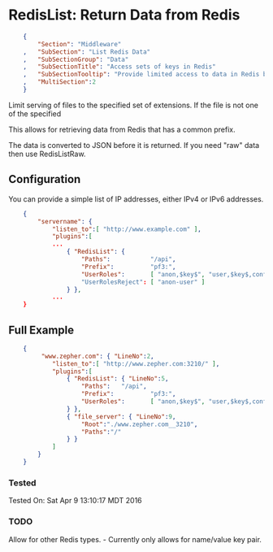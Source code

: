RedisList: Return Data from Redis
=================================
``` JSON
	{
		"Section": "Middleware"
	,	"SubSection": "List Redis Data"
	,	"SubSectionGroup": "Data"
	,	"SubSectionTitle": "Access sets of keys in Redis"
	,	"SubSectionTooltip": "Provide limited access to data in Redis based on prefixes to a set of keys"
	, 	"MultiSection":2
	}
```

Limit serving of files to the specified set of extensions.  If the file is not one of the specified

This allows for retrieving data from Redis that has a common prefix.

The data is converted to JSON before it is returned.  If you need "raw" data then use RedisListRaw.

Configuration
-------------

You can provide a simple list of IP addresses, either IPv4 or IPv6 addresses.

``` JSON
	{
		"servername": { 
			"listen_to":[ "http://www.example.com" ],
			"plugins":[
			...
				{ "RedisList": { 
					"Paths":           "/api",
					"Prefix":          "pf3:",
					"UserRoles":       [ "anon,$key$", "user,$key$,confirmed", "admin,$key$,confirmed,disabled", "root,name,confirmed,disabled,disabled_reason,login_date_time,login_fail_time,n_failed_login,num_login_times,privs,register_date_time" ]
					"UserRolesReject": [ "anon-user" ]
				} },
			...
	}
``` 

Full Example
------------

``` JSON
	{
		 "www.zepher.com": { "LineNo":2,
			"listen_to":[ "http://www.zepher.com:3210/" ],
			"plugins":[
				{ "RedisList": { "LineNo":5, 
					"Paths":   "/api",
					"Prefix":          "pf3:",
					"UserRoles":       [ "anon,$key$", "user,$key$,confirmed", "admin,$key$,confirmed,disabled", "root,name,confirmed,disabled,disabled_reason,login_date_time,login_fail_time,n_failed_login,num_login_times,privs,register_date_time" ]
				} },
				{ "file_server": { "LineNo":9,
					"Root":"./www.zepher.com__3210",
					"Paths":"/"
				} }
			]
		}
	}
``` 


### Tested

Tested On: Sat Apr  9 13:10:17 MDT 2016

### TODO

Allow for other Redis types. - Currently only allows for name/value key pair.


